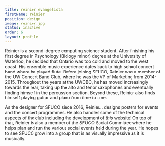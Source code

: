 ```yaml
---
title: reinier evangelista
firstName: reinier
position: design
image: reinier.jpg
status: inactive
order: 6
layout: profile
---
```


Reinier is a second-degree computing science student. After finishing his first degree in Psychology (Biology minor) degree at the University of Waterloo, he decided that Ontario was too cold and moved to the west coast. His ensemble music experience dates back to high school concert band where he played flute. Before joining SFUCO, Reinier was a member of the UW Concert Band Club, where he was the VP of Marketing from 2014-2015. Throughout the years at the UWCBC, he has moved increasingly towards the rear, taking up the alto and tenor saxophones and eventually finding himself in the percussion section. Beyond these, Reinier also finds himself playing guitar and piano from time to time.

As the designer for SFUCO since 2016, Reinier... designs posters for events and the concert programmes. He also handles some of the technical aspects of the club including the development of <em>this</em> website! On top of that, Reinier is also a member of the SFUCO Social Committee where he helps plan and run the various social events held during the year. He hopes to see SFUCO grow into a group that is as visually impressive as it is musically.
